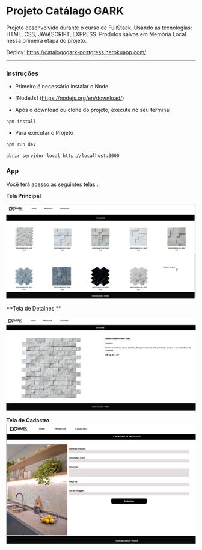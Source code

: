 # Projeto Catálago GARK
Projeto desenvolvido durante o curso de FullStack.
Usando as tecnologias: HTML, CSS, JAVASCRIPT, EXPRESS.
Produtos salvos em Memória Local nessa primeira etapa do projeto.

Deploy: https://catalogogark-postgress.herokuapp.com/

---
### Instruções

* Primeiro é necessário instalar o Node.

* [NodeJs] (https://nodejs.org/en/download/)

* Após o download ou clone do projeto, execute no seu terminal

```
npm install
```

* Para executar o Projeto

```
npm run dev
```

```
abrir servidor local http://localhost:3000
```

### App

Você terá acesso as seguintes telas :

**Tela Principal** 

![Tela principal](https://github.com/Thais-Mont/catalagogark-blueedtech/blob/master/img-projeto/tela-principal.PNG)

**Tela de Detalhes ** 

![Tela detalhes](https://github.com/Thais-Mont/catalagogark-blueedtech/blob/master/img-projeto/tela-detalhes.PNG)

**Tela de Cadastro** 
![Tela cadastro](https://github.com/Thais-Mont/catalagogark-blueedtech/blob/master/img-projeto/tela-cadastro.PNG)
